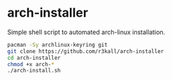 # arch-installer
Simple shell script to automated arch-linux installation.

```bash
pacman -Sy archlinux-keyring git
git clone https://github.com/r3kall/arch-installer
cd arch-installer
chmod +x arch-*
./arch-install.sh
```
